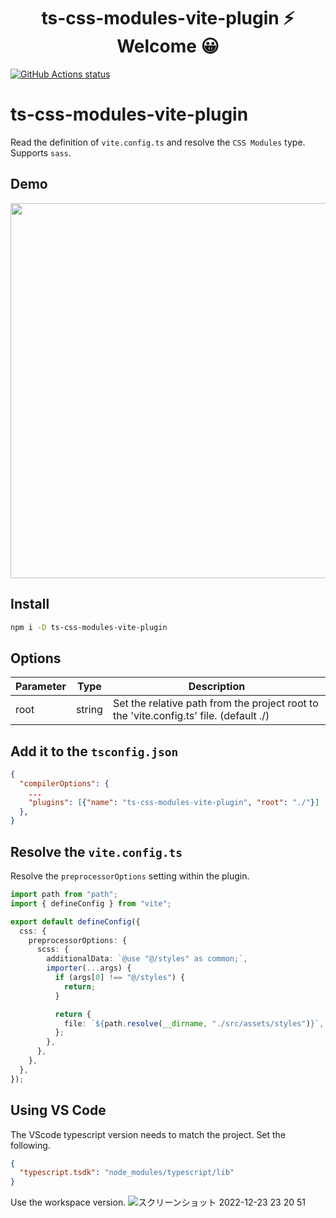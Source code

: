 <h1 align="center">ts-css-modules-vite-plugin ⚡ Welcome 😀</h1>

<p align="left">
  <a href="https://github.com/actions/setup-node"><img alt="GitHub Actions status" src="https://github.com/activeguild/ts-css-modules-vite-plugin/workflows/automatic%20release/badge.svg" style="max-width:100%;"></a>
</p>

# ts-css-modules-vite-plugin

Read the definition of `vite.config.ts` and resolve the `CSS Modules` type.
Supports `sass`.

## Demo

<img src="https://user-images.githubusercontent.com/39351982/141417812-4b4b3963-897f-4dce-840d-a0bb04a82bd1.gif" width="600" />

## Install

```bash
npm i -D ts-css-modules-vite-plugin
```

## Options

| Parameter | Type   | Description                                                                            |
| --------- | ------ | -------------------------------------------------------------------------------------- |
| root      | string | Set the relative path from the project root to the 'vite.config.ts' file. (default ./) |

## Add it to the `tsconfig.json`

```json
{
  "compilerOptions": {
    ...
    "plugins": [{"name": "ts-css-modules-vite-plugin", "root": "./"}]
  },
}
```

## Resolve the `vite.config.ts`

Resolve the `preprocessorOptions` setting within the plugin.

```ts
import path from "path";
import { defineConfig } from "vite";

export default defineConfig({
  css: {
    preprocessorOptions: {
      scss: {
        additionalData: `@use "@/styles" as common;`,
        importer(...args) {
          if (args[0] !== "@/styles") {
            return;
          }

          return {
            file: `${path.resolve(__dirname, "./src/assets/styles")}`,
          };
        },
      },
    },
  },
});
```

## Using VS Code

The VScode typescript version needs to match the project.
Set the following.

```json
{
  "typescript.tsdk": "node_modules/typescript/lib"
}
```

Use the workspace version.
![スクリーンショット 2022-12-23 23 20 51](https://user-images.githubusercontent.com/39351982/209350906-4eaef407-6a69-49b0-99a7-43ccd46c449e.png)

